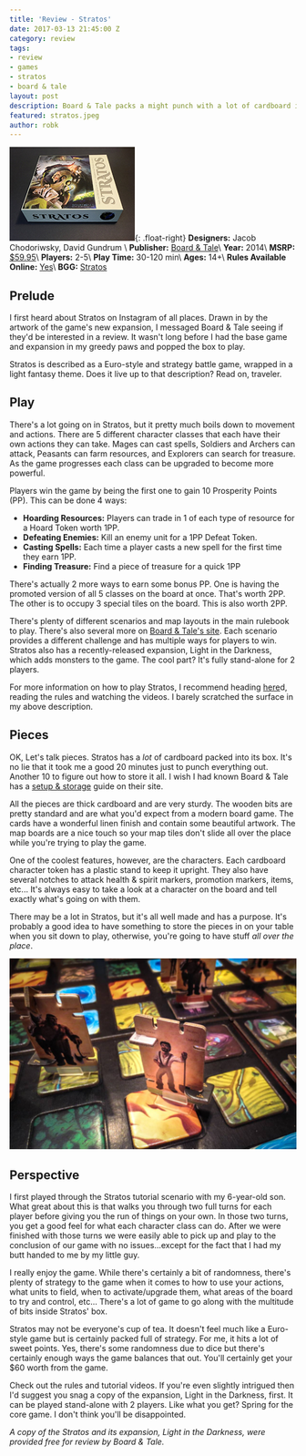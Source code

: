 ```yaml
---
title: 'Review - Stratos'
date: 2017-03-13 21:45:00 Z
category: review
tags:
- review
- games
- stratos
- board & tale
layout: post
description: Board & Tale packs a might punch with a lot of cardboard in Stratos.
featured: stratos.jpeg
author: robk
---
```


![Stratos](/images/featured/stratos.jpeg){: .float-right}
**Designers:**  Jacob Chodoriwsky, David Gundrum \\
**Publisher:** [Board & Tale](http://www.boardandtale.com)\\
**Year:** 2014\\
**MSRP:** [$59.95](http://www.stratosgame.com/store/p5/buy-stratos-board-game-online)\\
**Players:** 2-5\\
**Play Time:** 30-120 min\\
**Ages:** 14+\\
**Rules Available Online:** [Yes](http://www.stratosgame.com/uploads/2/5/4/2/25426523/stratos_instructions.pdf)\\
**BGG:** [Stratos](https://boardgamegeek.com/boardgame/176631/stratos)

<h2>Prelude</h2>

I first heard about Stratos on Instagram of all places. Drawn in by the artwork of the game's new expansion, I messaged Board & Tale seeing if they'd be interested in a review. It wasn't long before I had the base game and expansion in my greedy paws and popped the box to play.

Stratos is described as a Euro-style and strategy battle game, wrapped in a light fantasy theme. Does it live up to that description? Read on, traveler.

<h2>Play</h2>

There's a lot going on in Stratos, but it pretty much boils down to movement and actions. There are 5 different character classes that each have their own actions they can take. Mages can cast spells, Soldiers and Archers can attack, Peasants can farm resources, and Explorers can search for treasure. As the game progresses each class can be upgraded to become more powerful.

Players win the game by being the first one to gain 10 Prosperity Points (PP). This can be done 4 ways:

* **Hoarding Resources:** Players can trade in 1 of each type of resource for a Hoard Token worth 1PP.
* **Defeating Enemies:** Kill an enemy unit for a 1PP Defeat Token.
* **Casting Spells:** Each time a player casts a new spell for the first time they earn 1PP.
* **Finding Treasure:** Find a piece of treasure for a quick 1PP

There's actually 2 more ways to earn some bonus PP. One is having the promoted version of all 5 classes on the board at once. That's worth 2PP. The other is to occupy 3 special tiles on the board. This is also worth 2PP.

There's plenty of different scenarios and map layouts in the main rulebook to play. There's also several more on [Board & Tale's site](http://www.stratosgame.com/maps.html). Each scenario provides a different challenge and has multiple ways for players to win. Stratos also has a recently-released expansion, Light in the Darkness, which adds monsters to the game. The cool part? It's fully stand-alone for 2 players.

For more information on how to play Stratos, I recommend heading [here](http://www.stratosgame.com/play.html)d, reading the rules and watching the videos. I barely scratched the surface in my above description.

<h2>Pieces</h2>

OK, Let's talk pieces. Stratos has a *lot* of cardboard packed into its box. It's no lie that it took me a good 20 minutes just to punch everything out. Another 10 to figure out how to store it all. I wish I had known Board & Tale has a [setup & storage](http://www.stratosgame.com/setup-and-put-away.html) guide on their site.

All the pieces are thick cardboard and are very sturdy. The wooden bits are pretty standard and are what you'd expect from a modern board game. The cards have a wonderful linen finish and contain some beautiful artwork. The map boards are a nice touch so your map tiles don't slide all over the place while you're trying to play the game.

One of the coolest features, however, are the characters. Each cardboard character token has a plastic stand to keep it upright. They also have several notches to attack health & spirit markers, promotion markers, items, etc... It's always easy to take a look at a character on the board and tell exactly what's going on with them.

There may be a lot in Stratos, but it's all well made and has a purpose. It's probably a good idea to have something to store the pieces in on your table when you sit down to play, otherwise, you're going to have stuff *all over the place*.

![Stratos Characters](/images/stratos/stratoscharacter.jpg)

<h2>Perspective</h2>

I first played through the Stratos tutorial scenario with my 6-year-old son. What great about this is that walks you through two full turns for each player before giving you the run of things on your own. In those two turns, you get a good feel for what each character class can do. After we were finished with those turns we were easily able to pick up and play to the conclusion of our game with no issues...except for the fact that I had my butt handed to me by my little guy.

I really enjoy the game. While there's certainly a bit of randomness, there's plenty of strategy to the game when it comes to how to use your actions, what units to field, when to activate/upgrade them, what areas of the board to try and control, etc... There's a lot of game to go along with the multitude of bits inside Stratos' box.

Stratos may not be everyone's cup of tea. It doesn't feel much like a Euro-style game but is certainly packed full of strategy. For me, it hits a lot of sweet points. Yes, there's some randomness due to dice but there's certainly enough ways the game balances that out. You'll certainly get your $60 worth from the game.

Check out the rules and tutorial videos. If you're even slightly intrigued then I'd suggest you snag a copy of the expansion, Light in the Darkness, first.  It can be played stand-alone with 2 players. Like what you get? Spring for the core game. I don't think you'll be disappointed.

*A copy of the Stratos and its expansion, Light in the Darkness, were provided free for review by Board & Tale.*
